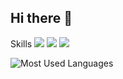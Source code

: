 
## Hi there 👋

Skills
<a href="https://velog.io/@seondal"><img src="https://img.shields.io/badge/MySQL-#4479A1?style=flat-square&logo=MySQL&logoColor=white"/></a>
<img src="https://img.shields.io/badge/Python-#3776AB?style=flat-square&logo=Python&logoColor=white"/>
<img src="https://img.shields.io/badge/Apache Airflow-#017CEE?style=flat-square&logo=Apache Airflow&logoColor=white"/>

![Most Used Languages](https://github-readme-stats.vercel.app/api/top-langs/?username=h-yerim&layout=compact)

<!--
**h-yerim/h-yerim** is a ✨ _special_ ✨ repository because its `README.md` (this file) appears on your GitHub profile.

Here are some ideas to get you started:

- 🔭 I’m currently working on ...
- 🌱 I’m currently learning ...
- 👯 I’m looking to collaborate on ...
- 🤔 I’m looking for help with ...
- 💬 Ask me about ...
- 📫 How to reach me: ...
- 😄 Pronouns: ...
- ⚡ Fun fact: ...
-->

